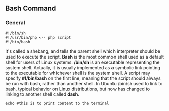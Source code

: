 ## Bash Command
### General 

    #!/bin/sh
    #!/usr/bin/php <-- php script
    #!/bin/bash
It's called a shebang, and tells the parent shell which interpreter should be used to execute the script. **Bash** is the most common shell used as a default shell for users of Linux systems. **/bin/sh** is an executable representing the system shell. Actually, it is usually implemented as a symbolic link pointing to the executable for whichever shell is the system shell. A script may specify **#!/bin/bash** on the first line, meaning that the script should always be run with bash, rather than another shell. In Ubuntu /bin/sh used to link to bash, typical behavior on Linux distributions, but now has changed to linking to another shell called **dash**. 
    
    echo #this is to print content to the terminal